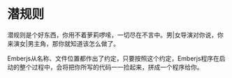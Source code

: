 # 潜规则

潜规则是个好东西，你用不着萝莉啰嗦，一切尽在不言中。男|女导演对你说，你来演女|男主角，那你就知道该怎么做了。

Emberjs从名称、文件位置都作出了约定，只要按照这个约定，Emberjs程序在启动的整个过程中，会将把你所写的代码一一捡起来，拼成一个程序给你。
